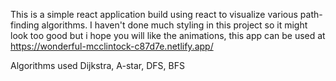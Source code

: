 This is a simple react application build using react to visualize various path-finding algorithms.
I haven't done much styling in this project so it might look too good but i hope you will like the animations,
this app can be used at https://wonderful-mcclintock-c87d7e.netlify.app/ 

Algorithms used Dijkstra, A-star, DFS, BFS
